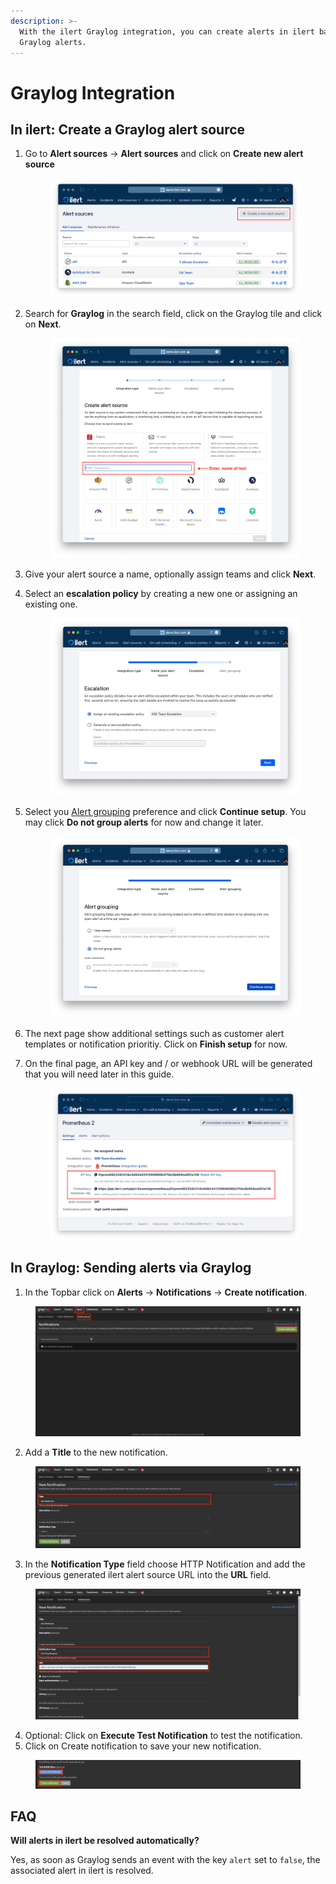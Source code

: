 ```yaml
---
description: >-
  With the ilert Graylog integration, you can create alerts in ilert based on
  Graylog alerts.
---
```


# Graylog Integration

## In ilert: Create a Graylog alert source

1.  Go to **Alert sources** -> **Alert sources** and click on **Create new alert source**

    <figure><img src="../.gitbook/assets/Screenshot 2023-08-28 at 10.21.10.png" alt=""><figcaption></figcaption></figure>
2.  Search for **Graylog** in the search field, click on the Graylog tile and click on **Next**.&#x20;

    <figure><img src="../.gitbook/assets/Screenshot 2023-08-28 at 10.24.23.png" alt=""><figcaption></figcaption></figure>
3. Give your alert source a name, optionally assign teams and click **Next**.
4.  Select an **escalation policy** by creating a new one or assigning an existing one.

    <figure><img src="../.gitbook/assets/Screenshot 2023-08-28 at 11.37.47.png" alt=""><figcaption></figcaption></figure>
5.  Select you [Alert grouping](../alerting/alert-sources.md#alert-grouping) preference and click **Continue setup**. You may click **Do not group alerts** for now and change it later.&#x20;

    <figure><img src="../.gitbook/assets/Screenshot 2023-08-28 at 11.38.24.png" alt=""><figcaption></figcaption></figure>
6. The next page show additional settings such as customer alert templates or notification prioritiy. Click on **Finish setup** for now.
7.  On the final page, an API key and / or webhook URL will be generated that you will need later in this guide.

    <figure><img src="../.gitbook/assets/Screenshot 2023-08-28 at 11.47.34 (1).png" alt=""><figcaption></figcaption></figure>

## In Graylog: Sending alerts via Graylog

1. In the Topbar click on **Alerts** -> **Notifications** -> **Create notification**.

<figure><img src="../.gitbook/assets/graylog_1.png" alt="" width="563"><figcaption></figcaption></figure>

2. Add a **Title** to the new notification.

<figure><img src="../.gitbook/assets/graylog_2.png" alt="" width="563"><figcaption></figcaption></figure>

3. In the **Notification Type** field choose HTTP Notification and add the previous generated ilert alert source URL into the **URL** field.

<figure><img src="../.gitbook/assets/graylog_3.png" alt="" width="563"><figcaption></figcaption></figure>

4. Optional: Click on **Execute Test Notification** to test the notification.
5. Click on Create notification to save your new notification.

<figure><img src="../.gitbook/assets/graylog_4.png" alt="" width="563"><figcaption></figcaption></figure>

## FAQ <a href="#faq" id="faq"></a>

**Will alerts in ilert be resolved automatically?**

Yes, as soon as Graylog sends an event with the key `alert` set to `false`, the associated alert in ilert is resolved.
